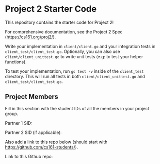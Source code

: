 # Project 2 Starter Code

This repository contains the starter code for Project 2!

For comprehensive documentation, see the Project 2 Spec (https://cs161.org/proj2/).

Write your implementation in `client/client.go` and your integration tests in `client_test/client_test.go`. Optionally, you can also use `client/client_unittest.go` to write unit tests (e.g: to test your helper functions).

To test your implementation, run `go test -v` inside of the `client_test` directory. This will run all tests in both `client/client_unittest.go` and `client_test/client_test.go`.

## Project Members

Fill in this section with the student IDs of all the members in your project group.

Partner 1 SID:

Partner 2 SID (if applicable):

Also add a link to this repo below (should start with https://github.com/cs161-students/).

Link to this Github repo: